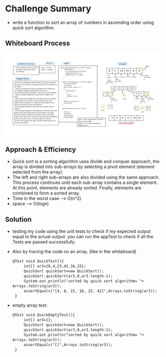 # Challenge Summary
- write a function to sort an array of numbers in ascending order using quick sort algorithm.


## Whiteboard Process
![quickSort](../Whiteboard/quickSort.png)

## Approach & Efficiency
- Quick sort is a sorting algorithm uses divide and conquer approach, the array is divided into sub-arrays by selecting a pivot element (element selected from the array).  
- The left and right sub-arrays are also divided using the same approach. This process continues until each sub-array contains a single element. At this point, elements are already sorted. Finally, elements are combined to form a sorted array.  
- Time in the worst case --> O(n^2)  
- space --> O(logn)  

## Solution
- testing my code using the unit tests to check if my expected output equal to the actual output. you can run the appTest to check if all the Tests are passed successfully.  
- Also by tracing the code on an array. (like in the whiteboard)
   ```
  @Test void QuickTest(){
        int[] ar3={8,4,23,42,16,15};
        QuickSort quickSort=new QuickSort();
        quickSort.quickSort(ar3,0,ar3.length-1);
        System.out.println("sorted by quick sort algorithm= "+ Arrays.toString(ar3));
        assertEquals("[4, 8, 15, 16, 23, 42]",Arrays.toString(ar3));
    }
  ```
  
- empty array test:  
   ```
  @Test void QuickEmptyTest(){
        int[] ar3={};
        QuickSort quickSort=new QuickSort();
        quickSort.quickSort(ar3,0,ar3.length-1);
        System.out.println("sorted by quick sort algorithm= "+ Arrays.toString(ar3));
        assertEquals("[]",Arrays.toString(ar3));
    }
  ```
  

